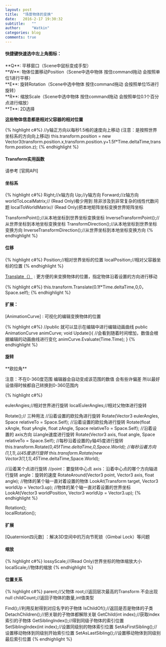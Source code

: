 ```yaml
---
layout: post
title:  "场景物体的变换"
date:   2016-2-17 19:30:32
subtitle:   ""
author:     "Watkin"
categories: blog
comments: true
---
```


<h4>快捷键快速选中左上角图标：</h4>
**Q**: 平移窗口（Scene中鼠标变成手型）<br>
**W**: 物体位置移动Position（Scene中选中物体 按住command拖动 会按照单位1进行平移）<br>
**E**: 旋转Rotation（Scene中选中物体 按住command拖动 会按照单位15进行旋转）<br>
**R**: 缩放Scale（Scene中选中物体 按住command拖动 会按照单位0.1个百分点进行缩放）<br>
**T**: 2D选择<br>

**这些物体信息都是相对父容器的相对位置** 

{% highlight c#%}
//y轴正方向以每秒1.5格的速度向上移动 (注意：是按照世界坐标系的方向向上移动)
this.transform.position = new Vector3(transform.position.x,transform.position.y+1.5f*Time.deltaTime,transform.postion.z);
{% endhighlight %}

<h4>Transform实用函数</h4>  
请参考 [官网API]

<h4>坐标系</h4>  

{% highlight c#%}
Right;//x轴方向
Up;//y轴方向
Forward;//z轴方向
worldToLocalMatrix;// (Read Only)极少用到 除非涉及到非常复杂的线性代数问题 
localToWorldMatrix//  (Read Only)把本地矩阵坐标变换世界矩阵坐标

TransformPoint();//从本地坐标到世界坐标变换坐标
InverseTransformPoint();//从世界坐标到本地坐标变换坐标
TransformDirection();//从本地坐标到世界坐标变换方向
InverseTransformDirection();//从世界坐标到本地坐标变换方向
{% endhighlight %}

<h4>位移</h4>  
{% highlight c#%}
Position;//相对世界坐标的位置
localPosition;//相对父容器坐标的位置
{% endhighlight %}

[Translate（）] : 更方便的来变换物体的位置，指定物体沿着设置的方向进行移动

{% highlight c#%}
this.transform.Translate(0.1f*Time.deltaTime,0,0，Space.self);
{% endhighlight %}

<h4>扩展：</h4> 
[AnimationCurve] : 可视化的编辑变换物体的位置

{% highlight c#%}
//public 就可以显示在编辑中进行编辑动画曲线
public AnimationCurve animCurve;
void Update(){
	//会看到随着时间增加，数值会根据编辑的动画曲线进行变化
	animCurve.Evaluate(Time.Time);
}
{% endhighlight %}

<h4>旋转</h4> **欧拉角**

注意：不在0-360度范围 编辑器会自动变成该范围的数值 会有些许偏差 所以最好设值得时候都自己转换到0-360范围内

{% highlight c#%}
 
eulerAngies;//相对世界进行旋转 
localEulerAngles;//相对父物体进行旋转

Rotate();// 三种用法
//沿着设置的欧拉角进行旋转
Rotate(Vector3 eulerAngles, Space relativeTo = Space.Self);
//沿着设置的欧拉角进行旋转
Rotate(float xAngle, float yAngle, float zAngle, Space relativeTo = Space.Self);
//沿着设置的 axis方向 以angle速度进行旋转
Rotate(Vector3 axis, float angle, Space relativeTo = Space.Self);
//每秒沿着设置的y轴45度进行旋转
this.transform.Rotate(0,45f*Time.deltaTime,0,Space.World);
//每秒沿着方向(1,1,1),以45度进行旋转
this.transform.Rotate(new Vector3(1,1,1),45*Time.deltaTime,Space.World);

//沿着某个点进行旋转
//point：要旋转中心点 axis：沿着中心点的哪个方向轴进行旋转 angle：旋转的速度
RotateAround(Vector3 point, Vector3 axis, float angle);
//物体的某个轴一直对着设置的物体
LookAt(Transform target, Vector3 worldUp = Vector3.up);
//物体的某个轴一直对着设置的世界坐标
LookAt(Vector3 worldPosition, Vector3 worldUp = Vector3.up);
{% endhighlight %}

Rotation();<br>
localRotation();

<h4>扩展</h4> 
[Quaternion四元数] ：解决3D空间中的万向节死锁（Gimbal Lock）等问题

<h4>缩放</h4> 

{% highlight c#%}
lossyScale;//(Read Only)世界坐标的物体缩放大小
localScale;//物体的缩放
{% endhighlight %}

<h4>位置关系</h4> 

{% highlight c#%}
parent;//父物体
root;//返回层次最高的Transform 不会出现null
childCount;//返回子物体的数量,int值类型

Find();//利用反射得到对应名字的子物体
IsChildOf();//返回是否是物体的子类
DetachChildren();//把关联的子物体都解除关联
GetChild(int index);//获取index索引的子物体
GetSiblingIndex();//得到同级子物体的索引位置
SetSiblingIndex(int index);//设置同级别的物体索引位置
SetAsFirstSibling();//设置移动物体到同级别开始索引位置
SetAsLastSibling();//设置移动物体到同级别最后索引位置
{% endhighlight %}

[Quaternion四元数]:http://docs.unity3d.com/ScriptReference/Quaternion.html
[AnimationCurve]:http://docs.unity3d.com/ScriptReference/AnimationCurve.html
[Translate（）]:http://docs.unity3d.com/ScriptReference/Transform.Translate.html
[官网API]:http://docs.unity3d.com/ScriptReference/Transform.html